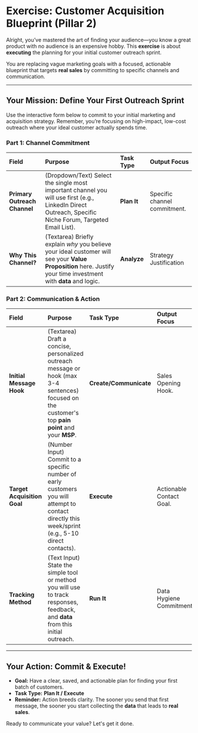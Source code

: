 # Exercise: Customer Acquisition Blueprint (Pillar 2)

Alright, you’ve mastered the art of finding your audience—you know a great product with no audience is an expensive hobby. This **exercise** is about **executing** the planning for your initial customer outreach sprint.

You are replacing vague marketing goals with a focused, actionable blueprint that targets **real sales** by committing to specific channels and communication.

---

## Your Mission: Define Your First Outreach Sprint

Use the interactive form below to commit to your initial marketing and acquisition strategy. Remember, you’re focusing on high-impact, low-cost outreach where your ideal customer actually spends time.

### Part 1: Channel Commitment

| Field | Purpose | Task Type | Output Focus |
| :--- | :--- | :--- | :--- |
| **Primary Outreach Channel** | (Dropdown/Text) Select the single most important channel you will use first (e.g., LinkedIn Direct Outreach, Specific Niche Forum, Targeted Email List). | **Plan It** | Specific channel commitment. |
| **Why This Channel?** | (Textarea) Briefly explain *why* you believe your ideal customer will see your **Value Proposition** here. Justify your time investment with **data** and logic. | **Analyze** | Strategy Justification |

### Part 2: Communication & Action

| Field | Purpose | Task Type | Output Focus |
| :--- | :--- | :--- | :--- |
| **Initial Message Hook** | (Textarea) Draft a concise, personalized outreach message or hook (max 3-4 sentences) focused on the customer's top **pain point** and your **MSP**. | **Create/Communicate** | Sales Opening Hook. |
| **Target Acquisition Goal** | (Number Input) Commit to a specific number of early customers you will attempt to contact directly this week/sprint (e.g., 5-10 direct contacts). | **Execute** | Actionable Contact Goal. |
| **Tracking Method** | (Text Input) State the simple tool or method you will use to track responses, feedback, and **data** from this initial outreach. | **Run It** | Data Hygiene Commitment. |

---

## Your Action: Commit & Execute!

* **Goal:** Have a clear, saved, and actionable plan for finding your first batch of customers.
* **Task Type:** **Plan It / Execute**
* **Reminder:** Action breeds clarity. The sooner you send that first message, the sooner you start collecting the **data** that leads to **real sales**.

Ready to communicate your value? Let's get it done.